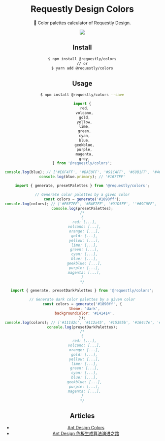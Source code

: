 <h1 align="center">Requestly Design Colors</h1>

<div align="center">

:art: Color palettes calculator of Requestly Design.

![](https://user-images.githubusercontent.com/507615/55726820-43e68400-5a43-11e9-8541-b0fc28b78f37.png)

## Install

```bash
$ npm install @requestly/colors
// or
$ yarn add @requestly/colors
```

## Usage

```bash
$ npm install @requestly/colors --save
```

```js
import {
  red,
  volcano,
  gold,
  yellow,
  lime,
  green,
  cyan,
  blue,
  geekblue,
  purple,
  magenta,
  grey,
} from '@requestly/colors';

console.log(blue); // ['#E6F4FF', '#BAE0FF', '#91CAFF', '#69B1FF', '#4096FF', '#1677FF', '#0958D9', '#003EB3', '#002C8C', '#001D66']
console.log(blue.primary); // '#1677FF'
```

```js
import { generate, presetPalettes } from '@requestly/colors';

// Generate color palettes by a given color
const colors = generate('#1890ff');
console.log(colors); // ['#E6F7FF', '#BAE7FF', '#91D5FF', ''#69C0FF', '#40A9FF', '#1890FF', '#096DD9', '#0050B3', '#003A8C', '#002766']
console.log(presetPalettes);
/*
{
  red: [...],
  volcano: [...],
  orange: [...],
  gold: [...],
  yellow: [...],
  lime: [...],
  green: [...],
  cyan: [...],
  blue: [...],
  geekblue: [...],
  purple: [...],
  magenta: [...],
}
*/
```

```js
import { generate, presetDarkPalettes } from '@requestly/colors';

// Generate dark color palettes by a given color
const colors = generate('#1890ff', {
  theme: 'dark',
  backgroundColor: '#141414',
});
console.log(colors); // ['#111d2c', '#112a45', '#15395b', '#164c7e', '#1765ad', '#177ddc', '#3c9ae8', '#65b7f3', '#8dcff8', '#b7e3fa']
console.log(presetDarkPalettes);
/*
{
  red: [...],
  volcano: [...],
  orange: [...],
  gold: [...],
  yellow: [...],
  lime: [...],
  green: [...],
  cyan: [...],
  blue: [...],
  geekblue: [...],
  purple: [...],
  magenta: [...],
}
*/
```

## Articles

- [Ant Design Colors](https://ant.design/docs/spec/colors)
- [Ant Design 色板生成算法演进之路](https://zhuanlan.zhihu.com/p/32422584)
